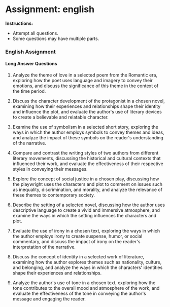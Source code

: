 # Assignment: english

**Instructions:**

- Attempt all questions.
- Some questions may have multiple parts.

### English Assignment
#### Long Answer Questions
1. Analyze the theme of love in a selected poem from the Romantic era, exploring how the poet uses language and imagery to convey their emotions, and discuss the significance of this theme in the context of the time period.

2. Discuss the character development of the protagonist in a chosen novel, examining how their experiences and relationships shape their identity and influence the plot, and evaluate the author's use of literary devices to create a believable and relatable character.

3. Examine the use of symbolism in a selected short story, exploring the ways in which the author employs symbols to convey themes and ideas, and analyze the impact of these symbols on the reader's understanding of the narrative.

4. Compare and contrast the writing styles of two authors from different literary movements, discussing the historical and cultural contexts that influenced their work, and evaluate the effectiveness of their respective styles in conveying their messages.

5. Explore the concept of social justice in a chosen play, discussing how the playwright uses the characters and plot to comment on issues such as inequality, discrimination, and morality, and analyze the relevance of these themes to contemporary society.

6. Describe the setting of a selected novel, discussing how the author uses descriptive language to create a vivid and immersive atmosphere, and examine the ways in which the setting influences the characters and plot.

7. Evaluate the use of irony in a chosen text, exploring the ways in which the author employs irony to create suspense, humor, or social commentary, and discuss the impact of irony on the reader's interpretation of the narrative.

8. Discuss the concept of identity in a selected work of literature, examining how the author explores themes such as nationality, culture, and belonging, and analyze the ways in which the characters' identities shape their experiences and relationships.

9. Analyze the author's use of tone in a chosen text, exploring how the tone contributes to the overall mood and atmosphere of the work, and evaluate the effectiveness of the tone in conveying the author's message and engaging the reader.